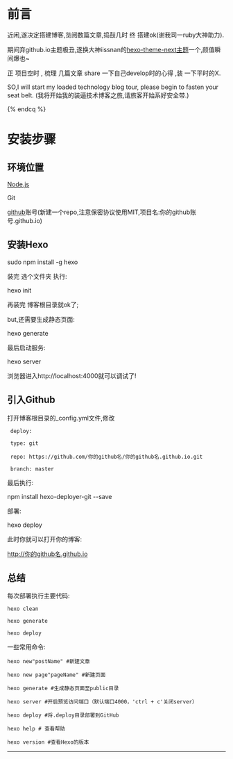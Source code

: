 
# 前言

近闲,遂决定搭建博客,览阅数篇文章,捣鼓几时 终 搭建ok(谢我司一ruby大神助力).

期间弃github.io主题极丑,遂换大神iissnan的[hexo-theme-next主题](https://github.com/iissnan/hexo-theme-next/)一个,颜值瞬间爆也~

正 项目空时 , 梳理 几篇文章 share 一下自己develop时的心得 ,装 一下平时的X.

SO,I will start my loaded technology blog tour, please begin to fasten your seat belt.
(我将开始我的装逼技术博客之旅,请旅客开始系好安全带.)

{% endcq %}


# 安装步骤

## 环境位置
[Node.js](https://nodejs.org/)

Git

[github](https://github.com/)账号(新建一个repo,注意保密协议使用MIT,项目名:你的github账号.github.io)

## 安装Hexo

sudo npm install -g hexo

装完 选个文件夹 执行:

hexo init

再装完 博客根目录就ok了; 

but,还需要生成静态页面:

hexo generate

最后启动服务:

hexo server 

浏览器进入http://localhost:4000就可以调试了!

## 引入Github
打开博客根目录的_config.yml文件,修改

     deploy:
     
     type: git

     repo: https://github.com/你的github名/你的github名.github.io.git

     branch: master

最后执行:

npm install hexo-deployer-git --save

部署:

hexo deploy

此时你就可以打开你的博客:

http://你的github名.github.io

## 总结

每次部署执行主要代码:

    hexo clean

    hexo generate

    hexo deploy

一些常用命令:


	hexo new"postName" #新建文章

	hexo new page"pageName" #新建页面

	hexo generate #生成静态页面至public目录

	hexo server #开启预览访问端口（默认端口4000，'ctrl + c'关闭server）

	hexo deploy #将.deploy目录部署到GitHub

	hexo help # 查看帮助

	hexo version #查看Hexo的版本

---
